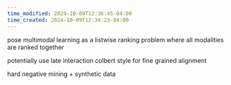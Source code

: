 ```yaml
---
time_modified: 2024-10-09T12:36:45-04:00
time_created: 2024-10-09T12:34:23-04:00
---
```


pose multimodal learning as a listwise ranking problem where all modalities are ranked together

potentially use late interaction colbert style for fine grained alignment

hard negative mining + synthetic data